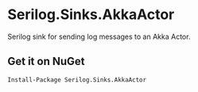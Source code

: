 # Serilog.Sinks.AkkaActor


Serilog sink for sending log messages to an Akka Actor.

## Get it on NuGet

    Install-Package Serilog.Sinks.AkkaActor

